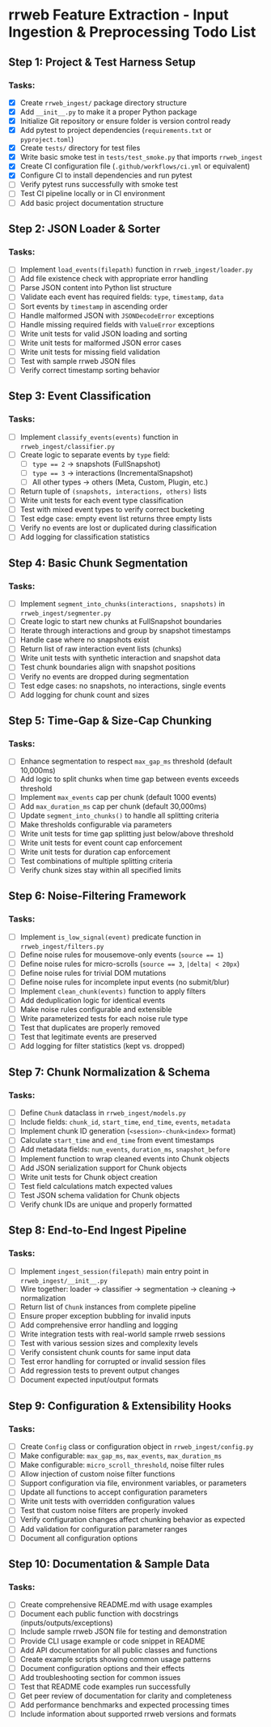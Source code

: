 # rrweb Feature Extraction - Input Ingestion & Preprocessing Todo List

## Step 1: Project & Test Harness Setup

### Tasks:
- [x] Create `rrweb_ingest/` package directory structure
- [x] Add `__init__.py` to make it a proper Python package
- [x] Initialize Git repository or ensure folder is version control ready
- [x] Add pytest to project dependencies (`requirements.txt` or `pyproject.toml`)
- [x] Create `tests/` directory for test files
- [x] Write basic smoke test in `tests/test_smoke.py` that imports `rrweb_ingest`
- [x] Create CI configuration file (`.github/workflows/ci.yml` or equivalent)
- [x] Configure CI to install dependencies and run pytest
- [ ] Verify pytest runs successfully with smoke test
- [ ] Test CI pipeline locally or in CI environment
- [ ] Add basic project documentation structure

## Step 2: JSON Loader & Sorter

### Tasks:
- [ ] Implement `load_events(filepath)` function in `rrweb_ingest/loader.py`
- [ ] Add file existence check with appropriate error handling
- [ ] Parse JSON content into Python list structure
- [ ] Validate each event has required fields: `type`, `timestamp`, `data`
- [ ] Sort events by `timestamp` in ascending order
- [ ] Handle malformed JSON with `JSONDecodeError` exceptions
- [ ] Handle missing required fields with `ValueError` exceptions
- [ ] Write unit tests for valid JSON loading and sorting
- [ ] Write unit tests for malformed JSON error cases
- [ ] Write unit tests for missing field validation
- [ ] Test with sample rrweb JSON files
- [ ] Verify correct timestamp sorting behavior

## Step 3: Event Classification

### Tasks:
- [ ] Implement `classify_events(events)` function in `rrweb_ingest/classifier.py`
- [ ] Create logic to separate events by `type` field:
  - [ ] `type == 2` → snapshots (FullSnapshot)
  - [ ] `type == 3` → interactions (IncrementalSnapshot)
  - [ ] All other types → others (Meta, Custom, Plugin, etc.)
- [ ] Return tuple of `(snapshots, interactions, others)` lists
- [ ] Write unit tests for each event type classification
- [ ] Test with mixed event types to verify correct bucketing
- [ ] Test edge case: empty event list returns three empty lists
- [ ] Verify no events are lost or duplicated during classification
- [ ] Add logging for classification statistics

## Step 4: Basic Chunk Segmentation

### Tasks:
- [ ] Implement `segment_into_chunks(interactions, snapshots)` in `rrweb_ingest/segmenter.py`
- [ ] Create logic to start new chunks at FullSnapshot boundaries
- [ ] Iterate through interactions and group by snapshot timestamps
- [ ] Handle case where no snapshots exist
- [ ] Return list of raw interaction event lists (chunks)
- [ ] Write unit tests with synthetic interaction and snapshot data
- [ ] Test chunk boundaries align with snapshot positions
- [ ] Verify no events are dropped during segmentation
- [ ] Test edge cases: no snapshots, no interactions, single events
- [ ] Add logging for chunk count and sizes

## Step 5: Time-Gap & Size-Cap Chunking

### Tasks:
- [ ] Enhance segmentation to respect `max_gap_ms` threshold (default 10,000ms)
- [ ] Add logic to split chunks when time gap between events exceeds threshold
- [ ] Implement `max_events` cap per chunk (default 1000 events)
- [ ] Add `max_duration_ms` cap per chunk (default 30,000ms)
- [ ] Update `segment_into_chunks()` to handle all splitting criteria
- [ ] Make thresholds configurable via parameters
- [ ] Write unit tests for time gap splitting just below/above threshold
- [ ] Write unit tests for event count cap enforcement
- [ ] Write unit tests for duration cap enforcement
- [ ] Test combinations of multiple splitting criteria
- [ ] Verify chunk sizes stay within all specified limits

## Step 6: Noise-Filtering Framework

### Tasks:
- [ ] Implement `is_low_signal(event)` predicate function in `rrweb_ingest/filters.py`
- [ ] Define noise rules for mousemove-only events (`source == 1`)
- [ ] Define noise rules for micro-scrolls (`source == 3`, `|delta| < 20px`)
- [ ] Define noise rules for trivial DOM mutations
- [ ] Define noise rules for incomplete input events (no submit/blur)
- [ ] Implement `clean_chunk(events)` function to apply filters
- [ ] Add deduplication logic for identical events
- [ ] Make noise rules configurable and extensible
- [ ] Write parameterized tests for each noise rule type
- [ ] Test that duplicates are properly removed
- [ ] Test that legitimate events are preserved
- [ ] Add logging for filter statistics (kept vs. dropped)

## Step 7: Chunk Normalization & Schema

### Tasks:
- [ ] Define `Chunk` dataclass in `rrweb_ingest/models.py`
- [ ] Include fields: `chunk_id`, `start_time`, `end_time`, `events`, `metadata`
- [ ] Implement chunk ID generation (`<session>-chunk<index>` format)
- [ ] Calculate `start_time` and `end_time` from event timestamps
- [ ] Add metadata fields: `num_events`, `duration_ms`, `snapshot_before`
- [ ] Implement function to wrap cleaned events into Chunk objects
- [ ] Add JSON serialization support for Chunk objects
- [ ] Write unit tests for Chunk object creation
- [ ] Test field calculations match expected values
- [ ] Test JSON schema validation for Chunk objects
- [ ] Verify chunk IDs are unique and properly formatted

## Step 8: End-to-End Ingest Pipeline

### Tasks:
- [ ] Implement `ingest_session(filepath)` main entry point in `rrweb_ingest/__init__.py`
- [ ] Wire together: loader → classifier → segmentation → cleaning → normalization
- [ ] Return list of `Chunk` instances from complete pipeline
- [ ] Ensure proper exception bubbling for invalid inputs
- [ ] Add comprehensive error handling and logging
- [ ] Write integration tests with real-world sample rrweb sessions
- [ ] Test with various session sizes and complexity levels
- [ ] Verify consistent chunk counts for same input data
- [ ] Test error handling for corrupted or invalid session files
- [ ] Add regression tests to prevent output changes
- [ ] Document expected input/output formats

## Step 9: Configuration & Extensibility Hooks

### Tasks:
- [ ] Create `Config` class or configuration object in `rrweb_ingest/config.py`
- [ ] Make configurable: `max_gap_ms`, `max_events`, `max_duration_ms`
- [ ] Make configurable: `micro_scroll_threshold`, noise filter rules
- [ ] Allow injection of custom noise filter functions
- [ ] Support configuration via file, environment variables, or parameters
- [ ] Update all functions to accept configuration parameters
- [ ] Write unit tests with overridden configuration values
- [ ] Test that custom noise filters are properly invoked
- [ ] Verify configuration changes affect chunking behavior as expected
- [ ] Add validation for configuration parameter ranges
- [ ] Document all configuration options

## Step 10: Documentation & Sample Data

### Tasks:
- [ ] Create comprehensive README.md with usage examples
- [ ] Document each public function with docstrings (inputs/outputs/exceptions)
- [ ] Include sample rrweb JSON file for testing and demonstration
- [ ] Provide CLI usage example or code snippet in README
- [ ] Add API documentation for all public classes and functions
- [ ] Create example scripts showing common usage patterns
- [ ] Document configuration options and their effects
- [ ] Add troubleshooting section for common issues
- [ ] Test that README code examples run successfully
- [ ] Get peer review of documentation for clarity and completeness
- [ ] Add performance benchmarks and expected processing times
- [ ] Include information about supported rrweb versions and formats
